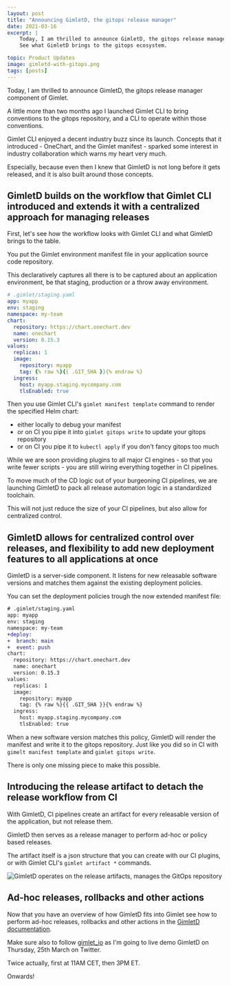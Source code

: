 ```yaml
---
layout: post
title: "Announcing GimletD, the gitops release manager"
date: 2021-03-16
excerpt: |
    Today, I am thrilled to announce GimletD, the gitops release manager component of Gimlet.
    See what GimletD brings to the gitops ecosystem.

topic: Product Updates
image: gimletd-with-gitops.png
tags: [posts]
---
```


Today, I am thrilled to announce GimletD, the gitops release manager component of Gimlet.

A little more than two months ago I launched Gimlet CLI to bring conventions to the gitops repository, and a CLI to operate within those conventions.

Gimlet CLI enjoyed a decent industry buzz since its launch. Concepts that it introduced - OneChart, and the Gimlet manifest - sparked some interest in industry collaboration which warns my heart very much.

Especially, because even then I knew that GimletD is not long before it gets released, and it is also built around those concepts.

## GimletD builds on the workflow that Gimlet CLI introduced and extends it with a centralized approach for managing releases

First, let's see how the workflow looks with Gimlet CLI and what GimletD brings to the table.

You put the Gimlet environment manifest file in your application source code repository.

This declaratively captures all there is to be captured about an application environment, be that staging, production or a throw away environment.

```yaml
# .gimlet/staging.yaml
app: myapp
env: staging
namespace: my-team
chart:
  repository: https://chart.onechart.dev
  name: onechart
  version: 0.15.3
values:
  replicas: 1
  image:
    repository: myapp
    tag: {% raw %}{{ .GIT_SHA }}{% endraw %}
  ingress:
    host: myapp.staging.mycompany.com
    tlsEnabled: true
```

Then you use Gimlet CLI's `gimlet manifest template` command to render the specified Helm chart:
- either locally to debug your manifest
- or on CI you pipe it into `gimlet gitops write` to update your gitops repository
- or on CI you pipe it to `kubectl apply` if you don't fancy gitops too much

While we are soon providing plugins to all major CI engines - so that you write fewer scripts - you are still wiring everything together in CI pipelines.

To move much of the CD logic out of your burgeoning CI pipelines, we are launching GimletD to pack all release automation logic in a standardized toolchain.

This will not just reduce the size of your CI pipelines, but also allow for centralized control.

## GimletD allows for centralized control over releases, and flexibility to add new deployment features to all applications at once

GimletD is a server-side component. It listens for new releasable software versions and matches them against the existing deployment policies.

You can set the deployment policies trough the now extended manifest file:

```diff
# .gimlet/staging.yaml
app: myapp
env: staging
namespace: my-team
+deploy:
+  branch: main
+  event: push
chart:
  repository: https://chart.onechart.dev
  name: onechart
  version: 0.15.3
values:
  replicas: 1
  image:
    repository: myapp
    tag: {% raw %}{{ .GIT_SHA }}{% endraw %}
  ingress:
    host: myapp.staging.mycompany.com
    tlsEnabled: true
```

When a new software version matches this policy, GimletD will render the manifest and write it to the gitops repository.
Just like you did so in CI with `gimelt manifest template` and `gimlet gitops write`.

There is only one missing piece to make this possible.

## Introducing the release artifact to detach the release workflow from CI

With GimletD, CI pipelines create an artifact for every releasable version of the application, but not release them.

GimletD then serves as a release manager to perform ad-hoc or policy based releases.

The artifact itself is a json structure that you can create with our CI plugins, or with Gimlet CLI's `gimlet artifact *` commands.

![GimletD operates on the release artifacts, manages the GitOps repository](/gimletd-with-gitops.png)

## Ad-hoc releases, rollbacks and other actions

Now that you have an overview of how GimletD fits into Gimlet see how to perform ad-hoc releases, rollbacks and other actions in the [GimletD documentation](http://localhost:8080/gimletd/on-demand-releases/).

Make sure also to follow [gimlet_io](https://twitter.com/gimlet_io) as I'm going to live demo GimletD on Thursday, 25th March on Twitter.

Twice actually, first at 11AM CET, then 3PM ET.

Onwards!
